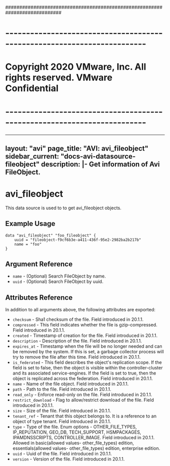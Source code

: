 ############################################################################
# ------------------------------------------------------------------------
# Copyright 2020 VMware, Inc.  All rights reserved. VMware Confidential
# ------------------------------------------------------------------------
###

---
layout: "avi"
page_title: "AVI: avi_fileobject"
sidebar_current: "docs-avi-datasource-fileobject"
description: |-
  Get information of Avi FileObject.
---

# avi_fileobject

This data source is used to to get avi_fileobject objects.

## Example Usage

```hcl
data "avi_fileobject" "foo_fileobject" {
    uuid = "fileobject-f9cf6b3e-a411-436f-95e2-2982ba2b217b"
    name = "foo"
}
```

## Argument Reference

* `name` - (Optional) Search FileObject by name.
* `uuid` - (Optional) Search FileObject by uuid.

## Attributes Reference

In addition to all arguments above, the following attributes are exported:

* `checksum` - Sha1 checksum of the file. Field introduced in 20.1.1.
* `compressed` - This field indicates whether the file is gzip-compressed. Field introduced in 20.1.1.
* `created` - Timestamp of creation for the file. Field introduced in 20.1.1.
* `description` - Description of the file. Field introduced in 20.1.1.
* `expires_at` - Timestamp when the file will be no longer needed and can be removed by the system. If this is set, a garbage collector process will try to remove the file after this time. Field introduced in 20.1.1.
* `is_federated` - This field describes the object's replication scope. If the field is set to false, then the object is visible within the controller-cluster and its associated service-engines. If the field is set to true, then the object is replicated across the federation. Field introduced in 20.1.1.
* `name` - Name of the file object. Field introduced in 20.1.1.
* `path` - Path to the file. Field introduced in 20.1.1.
* `read_only` - Enforce read-only on the file. Field introduced in 20.1.1.
* `restrict_download` - Flag to allow/restrict download of the file. Field introduced in 20.1.1.
* `size` - Size of the file. Field introduced in 20.1.1.
* `tenant_ref` - Tenant that this object belongs to. It is a reference to an object of type tenant. Field introduced in 20.1.1.
* `type` - Type of the file. Enum options - OTHER_FILE_TYPES, IP_REPUTATION, GEO_DB, TECH_SUPPORT, HSMPACKAGES, IPAMDNSSCRIPTS, CONTROLLER_IMAGE. Field introduced in 20.1.1. Allowed in basic(allowed values- other_file_types) edition, essentials(allowed values- other_file_types) edition, enterprise edition.
* `uuid` - Uuid of the file. Field introduced in 20.1.1.
* `version` - Version of the file. Field introduced in 20.1.1.

